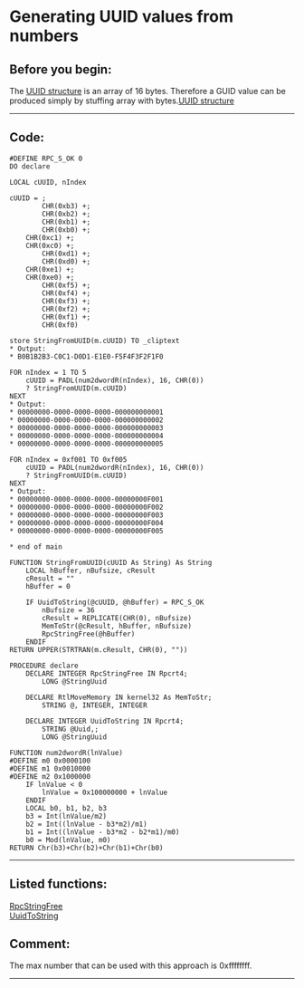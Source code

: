 <link rel="stylesheet" type="text/css" href="../css/win32api.css">  
<link rel="stylesheet" href="https://cdnjs.cloudflare.com/ajax/libs/font-awesome/4.7.0/css/font-awesome.min.css">

# Generating UUID values from numbers

## Before you begin:
The <a href="http://msdn.microsoft.com/en-us/library/windows/desktop/aa379358(v=vs.85).aspx">UUID structure</a> is an array of 16 bytes. Therefore a GUID value can be produced simply by stuffing array with bytes.[UUID structure](sample_000.md)  
  
***  


## Code:
```foxpro  
#DEFINE RPC_S_OK 0
DO declare

LOCAL cUUID, nIndex

cUUID = ;
		CHR(0xb3) +;
		CHR(0xb2) +;
		CHR(0xb1) +;
		CHR(0xb0) +;
	CHR(0xc1) +;
	CHR(0xc0) +;
		CHR(0xd1) +;
		CHR(0xd0) +;
	CHR(0xe1) +;
	CHR(0xe0) +;
		CHR(0xf5) +;
		CHR(0xf4) +;
		CHR(0xf3) +;
		CHR(0xf2) +;
		CHR(0xf1) +;
		CHR(0xf0)
	
store StringFromUUID(m.cUUID) TO _cliptext
* Output:
* B0B1B2B3-C0C1-D0D1-E1E0-F5F4F3F2F1F0

FOR nIndex = 1 TO 5
	cUUID = PADL(num2dwordR(nIndex), 16, CHR(0))
	? StringFromUUID(m.cUUID)
NEXT
* Output:
* 00000000-0000-0000-0000-000000000001
* 00000000-0000-0000-0000-000000000002
* 00000000-0000-0000-0000-000000000003
* 00000000-0000-0000-0000-000000000004
* 00000000-0000-0000-0000-000000000005

FOR nIndex = 0xf001 TO 0xf005
	cUUID = PADL(num2dwordR(nIndex), 16, CHR(0))
	? StringFromUUID(m.cUUID)
NEXT
* Output:
* 00000000-0000-0000-0000-00000000F001
* 00000000-0000-0000-0000-00000000F002
* 00000000-0000-0000-0000-00000000F003
* 00000000-0000-0000-0000-00000000F004
* 00000000-0000-0000-0000-00000000F005

* end of main

FUNCTION StringFromUUID(cUUID As String) As String
	LOCAL hBuffer, nBufsize, cResult
	cResult = ""
	hBuffer = 0

	IF UuidToString(@cUUID, @hBuffer) = RPC_S_OK
		nBufsize = 36
		cResult = REPLICATE(CHR(0), nBufsize)
		MemToStr(@cResult, hBuffer, nBufsize)
		RpcStringFree(@hBuffer)
	ENDIF
RETURN UPPER(STRTRAN(m.cResult, CHR(0), ""))

PROCEDURE declare
	DECLARE INTEGER RpcStringFree IN Rpcrt4;
		LONG @StringUuid
		
	DECLARE RtlMoveMemory IN kernel32 As MemToStr;
		STRING @, INTEGER, INTEGER
		
	DECLARE INTEGER UuidToString IN Rpcrt4;
		STRING @Uuid,;
		LONG @StringUuid
		
FUNCTION num2dwordR(lnValue)
#DEFINE m0 0x0000100
#DEFINE m1 0x0010000
#DEFINE m2 0x1000000
	IF lnValue < 0
		lnValue = 0x100000000 + lnValue
	ENDIF
	LOCAL b0, b1, b2, b3
	b3 = Int(lnValue/m2)
	b2 = Int((lnValue - b3*m2)/m1)
	b1 = Int((lnValue - b3*m2 - b2*m1)/m0)
	b0 = Mod(lnValue, m0)
RETURN Chr(b3)+Chr(b2)+Chr(b1)+Chr(b0)  
```  
***  


## Listed functions:
[RpcStringFree](../libraries/rpcrt4/RpcStringFree.md)  
[UuidToString](../libraries/rpcrt4/UuidToString.md)  

## Comment:
The max number that can be used with this approach is 0xffffffff.  
  
***  

